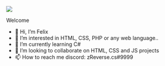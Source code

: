 <img align="center" src="https://github-readme-stats.vercel.app/api/<CARD_TYPE>/?username=<USERNAME>&theme=<THEME_NAME>" />

Welcome 

- 👋 Hi, I’m Felix
- 👀 I’m interested in HTML, CSS, PHP or any web language..
- 🌱 I’m currently learning C#
- 💞️ I’m looking to collaborate on HTML, CSS and JS projects
- 📫 How to reach me discord: zReverse.cs#9999
